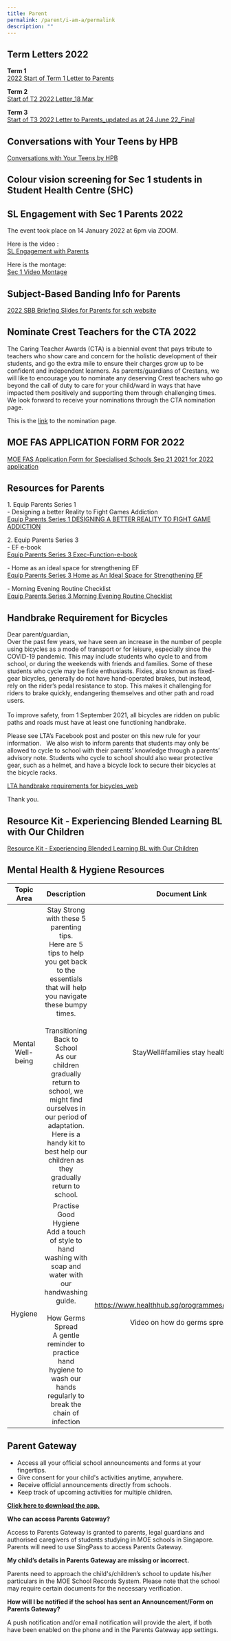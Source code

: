 ```yaml
---
title: Parent
permalink: /parent/i-am-a/permalink
description: ""
---
```

Term Letters 2022
-----------------

**Term 1**<br>
[2022 Start of Term 1 Letter to Parents](/files/2022%20Start%20of%20Term%201%20Letter%20to%20Parents.pdf)

**Term 2**<br>
[Start of T2 2022 Letter_18 Mar](/files/Start%20of%20T2%202022%20Letter_18%20Mar.pdf)


**Term 3**<br>
[Start of T3 2022 Letter to Parents_updated as at 24 June 22_Final](/files/Start%20of%20T3%202022%20Letter%20to%20Parents_updated%20as%20at%2024%20June%2022_Final.pdf)

Conversations with Your Teens by HPB
------------------------------------

[Conversations with Your Teens by HPB](/files/Conversations%20with%20Your%20Teens%20by%20HPB.pdf)

Colour vision screening for Sec 1 students in Student Health Centre (SHC)
-------------------------------------------------------------------------

SL Engagement with Sec 1 Parents 2022 
--------------------------------------

The event took place on 14 January 2022 at 6pm via ZOOM.

Here is the video :  
[SL Engagement with Parents](https://drive.google.com/file/d/16N9R13hjQyW9FhSd-hv2SZEc7oxNGtpq/view)  

Here is the montage:  
[Sec 1 Video Montage](https://drive.google.com/file/d/1JtqieJSdI4ErJJ3NCb4Sk_fLyTZQZZ7c/view)

Subject-Based Banding Info for Parents
--------------------------------------

[2022 SBB Briefing Slides for Parents for sch website ](/files/2022%20SBB%20Briefing%20Slides%20for%20Parents%20for%20sch%20website%20(1).pdf)

Nominate Crest Teachers for the CTA 2022
----------------------------------------

The Caring Teacher Awards (CTA) is a biennial event that pays tribute to teachers who show care and concern for the holistic development of their students, and go the extra mile to ensure their charges grow up to be confident and independent learners. As parents/guardians of Crestans, we will like to encourage you to nominate any deserving Crest teachers who go beyond the call of duty to care for your child/ward in ways that have impacted them positively and supporting them through challenging times. We look forward to receive your nominations through the CTA nomination page.

This is the [link](https://www.cta.nie.edu.sg/home) to the nomination page.

MOE FAS APPLICATION FORM FOR 2022
---------------------------------

[MOE FAS Application Form for Specialised Schools Sep 21 2021 for 2022 application](/files/MOE%20FAS%20Application%20Form%20for%20Specialised%20Schools%20Sep%2021%202021%20for%202022%20application.pdf)

Resources for Parents
---------------------

1\. Equip Parents Series 1  
\- Designing a better Reality to Fight Games Addiction<br>[Equip Parents Series 1 DESIGNING A BETTER REALITY TO FIGHT GAME ADDICTION](/files/Equip%20Parents%20Series%201%20DESIGNING%20A%20BETTER%20REALITY%20TO%20FIGHT%20GAME%20ADDICTION.pdf)

2\. Equip Parents Series 3  
\- EF e-book<br>[Equip Parents Series 3 Exec-Function-e-book](/files/Equip%20Parents%20Series%203%20Exec-Function-e-book_compressed.pdf)

\- Home as an ideal space for strengthening EF<br>[Equip Parents Series 3 Home as An Ideal Space for Strengthening EF](/files/Equip%20Parents%20Series%203%20Home%20as%20An%20Ideal%20Space%20for%20Strengthening%20EF.pdf)


\- Morning Evening Routine Checklist<br>[Equip Parents Series 3 Morning Evening Routine Checklist](/files/Equip%20Parents%20Series%203%20Morning%20Evening%20Routine%20Checklist.pdf)


Handbrake Requirement for Bicycles
----------------------------------

Dear parent/guardian,    
Over the past few years, we have seen an increase in the number of people using bicycles as a mode of transport or for leisure, especially since the COVID-19 pandemic. This may include students who cycle to and from school, or during the weekends with friends and families. Some of these students who cycle may be fixie enthusiasts. Fixies, also known as fixed-gear bicycles, generally do not have hand-operated brakes, but instead, rely on the rider’s pedal resistance to stop. This makes it challenging for riders to brake quickly, endangering themselves and other path and road users.    
   
To improve safety, from 1 September 2021, all bicycles are ridden on public paths and roads must have at least one functioning handbrake.    
  
Please see LTA’s Facebook post and poster on this new rule for your information.   We also wish to inform parents that students may only be allowed to cycle to school with their parents’ knowledge through a parents’ advisory note. Students who cycle to school should also wear protective gear, such as a helmet, and have a bicycle lock to secure their bicycles at the bicycle racks.

[LTA handbrake requirements for bicycles_web](/files/LTA%20handbrake%20requirements%20for%20bicycles_web.pdf)

Thank you.

Resource Kit - Experiencing Blended Learning BL with Our Children
-----------------------------------------------------------------
[Resource Kit - Experiencing Blended Learning BL with Our Children](/files/Resource%20Kit%20-%20Experiencing%20Blended%20Learning%20BL%20with%20Our%20Children.pdf)



Mental Health & Hygiene Resources
---------------------------------

| Topic Area | Description | Document Link |
|:---:|:---:|:---:|
| Mental Well-being  | Stay Strong with these 5 parenting tips.   <br>Here are 5 tips to help you get back to the essentials that will help you navigate these bumpy times.<br> <br>Transitioning Back to School<br> As our children gradually return to school, we might find ourselves in our period of adaptation. Here is a handy kit to best help our children as they gradually return to school. | StayWell#families stay healthy   |
| Hygiene  | Practise Good Hygiene<br> Add a touch of style to hand washing with soap and water with our handwashing guide. <br><br>How Germs Spread<br> A gentle reminder to practice hand hygiene to wash our hands regularly to break the chain of infection | https://www.healthhub.sg/programmes/170/StayWell<br><br>Video on how do germs spread:  |

Parent Gateway
--------------

*   Access all your official school announcements and forms at your fingertips.
*   Give consent for your child's activities anytime, anywhere.
*   Receive official announcements directly from schools.
*   Keep track of upcoming activities for multiple children.

[**Click here to download the app.**](https://pg.moe.edu.sg/#about)


**Who can access Parents Gateway?**

Access to Parents Gateway is granted to parents, legal guardians and authorised caregivers of students studying in MOE schools in Singapore. Parents will need to use SingPass to access Parents Gateway.

  

**My child’s details in Parents Gateway are missing or incorrect.**

Parents need to approach the child's/children’s school to update his/her particulars in the MOE School Records System. Please note that the school may require certain documents for the necessary verification.

  

**How will I be notified if the school has sent an Announcement/Form on Parents Gateway?**

A push notification and/or email notification will provide the alert, if both have been enabled on the phone and in the Parents Gateway app settings.